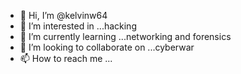 - 👋 Hi, I’m @kelvinw64
- 👀 I’m interested in ...hacking
- 🌱 I’m currently learning ...networking and forensics
- 💞️ I’m looking to collaborate on ...cyberwar
- 📫 How to reach me ...

<!---
kelvinw64/kelvinw64 is a ✨ special ✨ repository because its `README.md` (this file) appears on your GitHub profile.
You can click the Preview link to take a look at your changes.
--->
